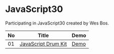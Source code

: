 # JavaScript30
Participating in JavaScript30 created by Wes Bos.


No | Title               | Demo         |
-- | ------------------- | ------------ |
01 | [JavaScript Drum Kit](https://github.com/melikealtin/JavaScript30/tree/master/01%20-%20JavaScript%20Drum%20Kit) | [Demo](https://java-script30-mauve.vercel.app/) |
 
